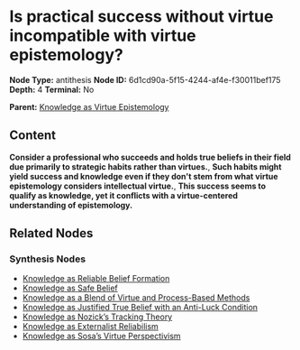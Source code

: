 # Is practical success without virtue incompatible with virtue epistemology?

**Node Type:** antithesis
**Node ID:** 6d1cd90a-5f15-4244-af4e-f30011bef175
**Depth:** 4
**Terminal:** No

**Parent:** [Knowledge as Virtue Epistemology](knowledge-as-virtue-epistemology-synthesis-c7e73152-893c-43a2-b8ad-fa79290cc869.md)

## Content

**Consider a professional who succeeds and holds true beliefs in their field due primarily to strategic habits rather than virtues.**, **Such habits might yield success and knowledge even if they don't stem from what virtue epistemology considers intellectual virtue.**, **This success seems to qualify as knowledge, yet it conflicts with a virtue-centered understanding of epistemology.**

## Related Nodes

### Synthesis Nodes

- [Knowledge as Reliable Belief Formation](knowledge-as-reliable-belief-formation-synthesis-fc6cad73-488b-4fa4-a85f-8e159c041e50.md)
- [Knowledge as Safe Belief](knowledge-as-safe-belief-synthesis-723a2b69-2699-4c85-ae1d-d0db7e71cb5e.md)
- [Knowledge as a Blend of Virtue and Process-Based Methods](knowledge-as-a-blend-of-virtue-and-process-based-methods-synthesis-482a07a0-0fdd-4d2c-b59a-f214b183d1d2.md)
- [Knowledge as Justified True Belief with an Anti-Luck Condition](knowledge-as-justified-true-belief-with-an-anti-luck-condition-synthesis-becf76a5-9cff-4137-a1a3-c53b2939cbe0.md)
- [Knowledge as Nozick’s Tracking Theory](knowledge-as-nozicks-tracking-theory-synthesis-1c834179-fa52-4a62-8817-f6d9323be6f3.md)
- [Knowledge as Externalist Reliabilism](knowledge-as-externalist-reliabilism-synthesis-2214358c-0a4c-4803-a068-20e2555b7a45.md)
- [Knowledge as Sosa’s Virtue Perspectivism](knowledge-as-sosas-virtue-perspectivism-synthesis-21121a34-fd40-4721-abaf-0e8f17aba34f.md)

